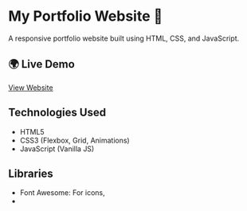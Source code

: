 # My Portfolio Website 🎨

A responsive portfolio website built using HTML, CSS, and JavaScript.

## 🌍 Live Demo

[View Website](....)

## Technologies Used

- HTML5
- CSS3 (Flexbox, Grid, Animations)
- JavaScript (Vanilla JS)

## Libraries

- Font Awesome: For icons,
- 
